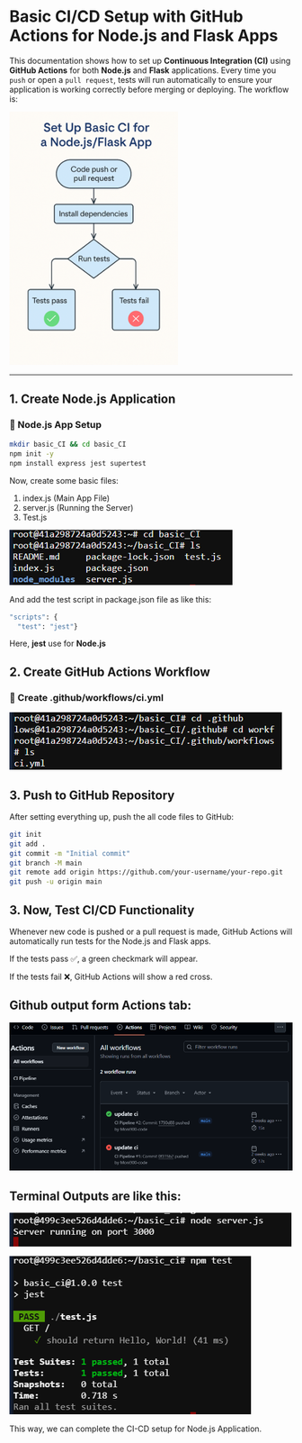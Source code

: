 # Basic CI/CD Setup with GitHub Actions for Node.js and Flask Apps

This documentation shows how to set up **Continuous Integration (CI)** using **GitHub Actions** for both **Node.js** and **Flask** applications. Every time you `push` or open a `pull request`, tests will run automatically to ensure your application is working correctly  before merging or deploying.
The workflow is: 

<img src="images/archi.png" alt="Alt Text" width="300" hight="10" />


---

## 1. Create Node.js Application

### 📌 Node.js App Setup


```bash
mkdir basic_CI && cd basic_CI
npm init -y
npm install express jest supertest
```
Now, create some basic files:
1. index.js (Main App File)
2. server.js (Running the Server)
3. Test.js

![Alt Text](images\files.png)

And add the test script in package.json file as like this:

```bash
"scripts": {
  "test": "jest"}
```
Here, **jest** use for **Node.js**


## 2. Create GitHub Actions Workflow
### 📌 Create .github/workflows/ci.yml

![alt text](images/ci.yml.png)

## 3. Push to GitHub Repository
After setting everything up, push the all code files to GitHub:
```bash
git init
git add .
git commit -m "Initial commit"
git branch -M main
git remote add origin https://github.com/your-username/your-repo.git
git push -u origin main
```

## 3. Now, Test CI/CD Functionality
Whenever new code is pushed or a pull request is made, GitHub Actions will automatically run tests for the Node.js and Flask apps.  

If the tests pass ✅, a green checkmark will appear.  

If the tests fail ❌, GitHub Actions will show a red cross.
## Github output form Actions tab: 
![alt text](images/github_output.png)

## Terminal Outputs are like this: 
![alt text](images/server.js.png)

![alt text](images/test.js.png)

This way, we can complete the CI-CD setup for Node.js Application.